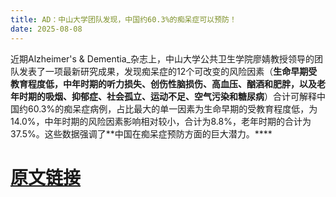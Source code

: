 ```yaml
---
title: AD：中山大学团队发现，中国约60.3%的痴呆症可以预防！
date: 2025-08-08
---
```

近期Alzheimer's & Dementia_杂志上，中山大学公共卫生学院廖婧教授领导的团队发表了一项最新研究成果，发现痴呆症的12个可改变的风险因素（**生命早期受教育程度低，中年时期的听力损失、创伤性脑损伤、高血压、酗酒和肥胖，以及老年时期的吸烟、抑郁症、社会孤立、运动不足、空气污染和糖尿病**）合计可解释中国约60.3%的痴呆症病例，占比最大的单一因素为生命早期的受教育程度低，为14.0%，中年时期的风险因素影响相对较小，合计为8.8%，老年时期的合计为37.5%。这些数据强调了**中国在痴呆症预防方面的巨大潜力。****
<!--more-->

# [原文链接](https://mp.weixin.qq.com/s/-Ww6Tckt4zjCicrxfNEnaw)
